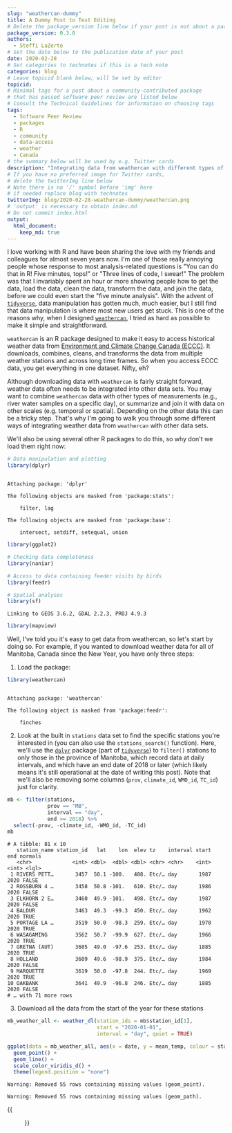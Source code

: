 ```yaml
---
slug: "weathercan-dummy"
title: A Dummy Post to Test Editing
# Delete the package_version line below if your post is not about a package
package_version: 0.3.0
authors:
  - Steffi LaZerte
# Set the date below to the publication date of your post
date: 2020-02-28
# Set categories to technotes if this is a tech note
categories: blog
# Leave topicid blank below; will be set by editor
topicid:
# Minimal tags for a post about a community-contributed package 
# that has passed software peer review are listed below
# Consult the Technical Guidelines for information on choosing tags
tags:
  - Software Peer Review
  - packages
  - R
  - community
  - data-access
  - weather
  - Canada
# the summary below will be used by e.g. Twitter cards
description: "Integrating data from weathercan with different types of data"
# If you have no preferred image for Twitter cards,
# delete the twitterImg line below 
# Note there is no '/' symbol before 'img' here
# if needed replace blog with technotes
twitterImg: blog/2020-02-28-weathercan-dummy/weathercan.png
# 'output' is necessary to obtain index.md
# Do not commit index.html
output: 
  html_document:
    keep_md: true
---
```




I love working with R and have been sharing the love with my friends and colleagues for almost seven years now. I'm one of those really annoying people whose response to most analysis-related questions is "You can do that in R! Five minutes, tops!" or "Three lines of code, I swear!" The problem was that I invariably spent an hour or more showing people how to get the data, load the data, clean the data, transform the data, and join the data, before we could even start the "five minute analysis". With the advent of [`tidyverse`](https://www.tidyverse.org), data manipulation has gotten much, much easier, but I still find that data manipulation is where most new users get stuck. This is one of the reasons why, when I designed [`weathercan`](http://github.com/ropensci/weathercan), I tried as hard as possible to make it simple and straightforward.

`weathercan` is an R package designed to make it easy to access historical weather data from [Environment and Climate Change Canada (ECCC)](http://climate.weather.gc.ca/historical_data/search_historic_data_e.html). It downloads, combines, cleans, and transforms the data from multiple weather stations and across long time frames. So when you access ECCC data, you get everything in one dataset. Nifty, eh?

Although downloading data with `weathercan` is fairly straight forward, weather data often needs to be integrated into other data sets. You may want to combine `weathercan` data with other types of measurements (e.g., river water samples on a specific day), or summarize and join it with data on other scales (e.g. temporal or spatial). Depending on the other data this can be a tricky step. That's why I'm going to walk you through some different ways of integrating weather data from `weathercan` with other data sets.

We'll also be using several other R packages to do this, so why don't we load them right now:


```r
# Data manipulation and plotting
library(dplyr)
```

```

Attaching package: 'dplyr'
```

```
The following objects are masked from 'package:stats':

    filter, lag
```

```
The following objects are masked from 'package:base':

    intersect, setdiff, setequal, union
```

```r
library(ggplot2)

# Checking data completeness
library(naniar)

# Access to data containing feeder visits by birds
library(feedr)

# Spatial analyses
library(sf)
```

```
Linking to GEOS 3.6.2, GDAL 2.2.3, PROJ 4.9.3
```

```r
library(mapview)
```

Well, I've told you it's easy to get data from weathercan, so let's start by doing so. For example, if you wanted to download weather data for all of Manitoba, Canada since the New Year, you have only three steps:

1) Load the package:


```r
library(weathercan)
```

```

Attaching package: 'weathercan'
```

```
The following object is masked from 'package:feedr':

    finches
```

2) Look at the built in `stations` data set to find the specific stations you're interested in (you can also use the `stations_search()` function). Here, we'll use the [`dplyr`](http://dplyr.tidyverse.org/) package (part of [`tidyverse`](https://www.tidyverse.org)) to `filter()` stations to only those in the province of Manitoba, which record data at daily intervals, and which have an end date of 2018 or later (which likely means it's still operational at the date of writing this post). Note that we'll also be removing some columns (`prov`, `climate_id`, `WMO_id`, `TC_id`) just for clarity.


```r
mb <- filter(stations, 
             prov == "MB",
             interval == "day",
             end >= 2018) %>%
  select(-prov, -climate_id, -WMO_id, -TC_id)
mb
```

```
# A tibble: 81 x 10
   station_name station_id   lat    lon  elev tz    interval start   end normals
   <chr>             <int> <dbl>  <dbl> <dbl> <chr> <chr>    <int> <int> <lgl>  
 1 RIVERS PETT…       3457  50.1 -100.   488. Etc/… day       1987  2020 FALSE  
 2 ROSSBURN 4 …       3458  50.8 -101.   610. Etc/… day       1986  2020 FALSE  
 3 ELKHORN 2 E…       3460  49.9 -101.   498. Etc/… day       1987  2020 FALSE  
 4 BALDUR             3463  49.3  -99.3  450. Etc/… day       1962  2020 TRUE   
 5 PORTAGE LA …       3519  50.0  -98.3  259. Etc/… day       1970  2020 TRUE   
 6 WASAGAMING         3562  50.7  -99.9  627. Etc/… day       1966  2020 TRUE   
 7 GRETNA (AUT)       3605  49.0  -97.6  253. Etc/… day       1885  2020 TRUE   
 8 HOLLAND            3609  49.6  -98.9  375. Etc/… day       1984  2020 FALSE  
 9 MARQUETTE          3619  50.0  -97.8  244. Etc/… day       1969  2020 TRUE   
10 OAKBANK            3641  49.9  -96.8  246. Etc/… day       1885  2020 FALSE  
# … with 71 more rows
```

3) Download all the data from the start of the year for these stations


```r
mb_weather_all <- weather_dl(station_ids = mb$station_id[1], 
                             start = "2020-01-01", 
                             interval = "day", quiet = TRUE)
```



```r
ggplot(data = mb_weather_all, aes(x = date, y = mean_temp, colour = station_name)) +
  geom_point() +
  geom_line() +
  scale_color_viridis_d() +
  theme(legend.position = "none")
```

```
Warning: Removed 55 rows containing missing values (geom_point).
```

```
Warning: Removed 55 rows containing missing values (geom_path).
```

{{<figure src="temperature_fig-1.png" alt="figure of average daily temperature by date for January and February 2020 for different weather stations in Manitoba. Shows two cold spells, one in January, one in February." title="Average daily temperature in Manitoba" caption="Two cold spells" width="300">}}
